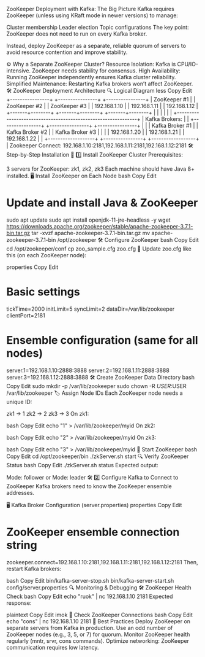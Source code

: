 ZooKeeper Deployment with Kafka: The Big Picture
Kafka requires ZooKeeper (unless using KRaft mode in newer versions) to manage:

Cluster membership
Leader election
Topic configurations
The key point:
ZooKeeper does not need to run on every Kafka broker.

Instead, deploy ZooKeeper as a separate, reliable quorum of servers to avoid resource contention and improve stability.

⚙️ Why a Separate ZooKeeper Cluster?
Resource Isolation: Kafka is CPU/IO-intensive. ZooKeeper needs stability for consensus.
High Availability: Running ZooKeeper independently ensures Kafka cluster reliability.
Simplified Maintenance: Restarting Kafka brokers won’t affect ZooKeeper.
🛠️ ZooKeeper Deployment Architecture
🔍 Logical Diagram
less
Copy
Edit
+----------------+     +----------------+     +----------------+
| ZooKeeper #1   |     | ZooKeeper #2   |     | ZooKeeper #3   |
| 192.168.1.10   |     | 192.168.1.11   |     | 192.168.1.12   |
+-------+--------+     +-------+--------+     +-------+--------+
        |                      |                      |
        |                      |                      |
+--------------------------------------------------------------+
| Kafka Brokers:                                                |
| +----------------+  +----------------+  +----------------+    |
| | Kafka Broker #1 |  | Kafka Broker #2 |  | Kafka Broker #3 |    |
| | 192.168.1.20    |  | 192.168.1.21    |  | 192.168.1.22    |    |
+-------------------+  +----------------+  +------------------+    |
                 Zookeeper Connect: 192.168.1.10:2181,192.168.1.11:2181,192.168.1.12:2181
🛠️ Step-by-Step Installation
🚀 1️⃣ Install ZooKeeper Cluster
Prerequisites:

3 servers for ZooKeeper: zk1, zk2, zk3
Each machine should have Java 8+ installed.
🖥️ Install ZooKeeper on Each Node
bash
Copy
Edit
# Update and install Java & ZooKeeper
sudo apt update
sudo apt install openjdk-11-jre-headless -y
wget https://downloads.apache.org/zookeeper/stable/apache-zookeeper-3.7.1-bin.tar.gz
tar -xvzf apache-zookeeper-3.7.1-bin.tar.gz
mv apache-zookeeper-3.7.1-bin /opt/zookeeper
🛠️ Configure ZooKeeper
bash
Copy
Edit
cd /opt/zookeeper/conf
cp zoo_sample.cfg zoo.cfg
🔧 Update zoo.cfg like this (on each ZooKeeper node):

properties
Copy
Edit
# Basic settings
tickTime=2000
initLimit=5
syncLimit=2
dataDir=/var/lib/zookeeper
clientPort=2181

# Ensemble configuration (same for all nodes)
server.1=192.168.1.10:2888:3888
server.2=192.168.1.11:2888:3888
server.3=192.168.1.12:2888:3888
🛠️ Create ZooKeeper Data Directory
bash
Copy
Edit
sudo mkdir -p /var/lib/zookeeper
sudo chown -R $USER:$USER /var/lib/zookeeper
🏷️ Assign Node IDs
Each ZooKeeper node needs a unique ID:

zk1 → 1
zk2 → 2
zk3 → 3
On zk1:

bash
Copy
Edit
echo "1" > /var/lib/zookeeper/myid
On zk2:

bash
Copy
Edit
echo "2" > /var/lib/zookeeper/myid
On zk3:

bash
Copy
Edit
echo "3" > /var/lib/zookeeper/myid
🚀 Start ZooKeeper
bash
Copy
Edit
cd /opt/zookeeper/bin
./zkServer.sh start
🔍 Verify ZooKeeper Status
bash
Copy
Edit
./zkServer.sh status
Expected output:

Mode: follower or Mode: leader
🛠️ 2️⃣ Configure Kafka to Connect to ZooKeeper
Kafka brokers need to know the ZooKeeper ensemble addresses.

🖥️ Kafka Broker Configuration (server.properties)
properties
Copy
Edit
# ZooKeeper ensemble connection string
zookeeper.connect=192.168.1.10:2181,192.168.1.11:2181,192.168.1.12:2181
Then, restart Kafka brokers:

bash
Copy
Edit
bin/kafka-server-stop.sh
bin/kafka-server-start.sh config/server.properties
🔍 Monitoring & Debugging
🛠️ ZooKeeper Health Check
bash
Copy
Edit
echo "ruok" | nc 192.168.1.10 2181
Expected response:

plaintext
Copy
Edit
imok
🚦 Check ZooKeeper Connections
bash
Copy
Edit
echo "cons" | nc 192.168.1.10 2181
🚧 Best Practices
Deploy ZooKeeper on separate servers from Kafka in production.
Use an odd number of ZooKeeper nodes (e.g., 3, 5, or 7) for quorum.
Monitor ZooKeeper health regularly (mntr, srvr, cons commands).
Optimize networking: ZooKeeper communication requires low latency.

